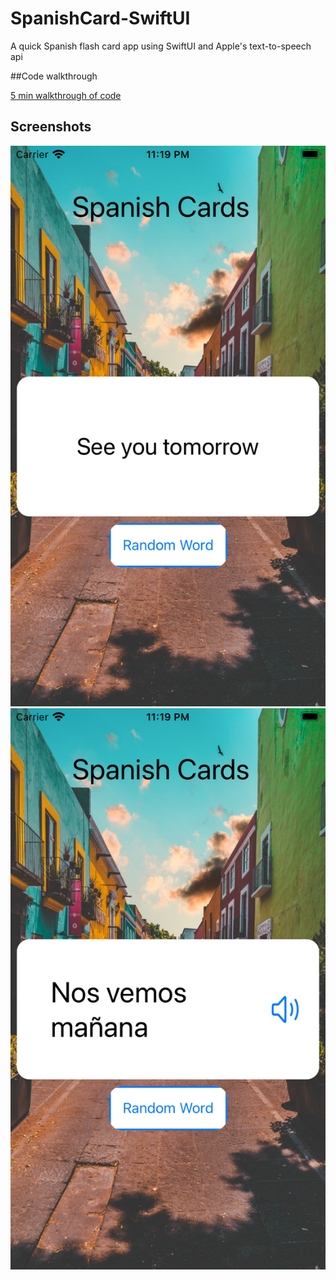 # SpanishCard-SwiftUI
A quick Spanish flash card app using SwiftUI and Apple's text-to-speech api

##Code walkthrough

[5 min walkthrough of code](https://youtu.be/SZt4xzocLZw)

## Screenshots

![esEx](/readmesrc/exEn.png)
![enEx](/readmesrc/exEs.png)

